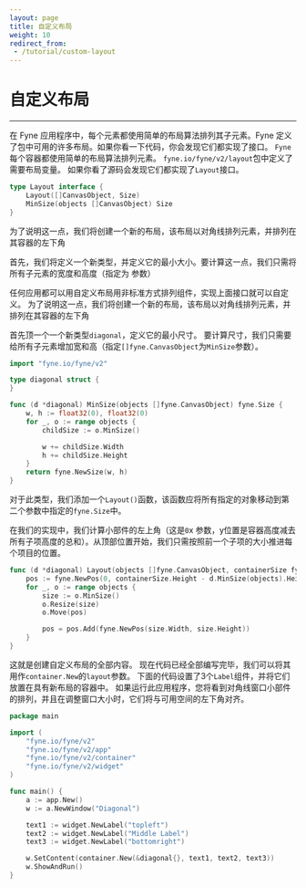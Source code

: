 ```yaml
---
layout: page
title: 自定义布局
weight: 10
redirect_from:
 - /tutorial/custom-layout
---
```


# 自定义布局
---
在 Fyne 应用程序中，每个元素都使用简单的布局算法排列其子元素。Fyne 定义了包中可用的许多布局。如果你看一下代码，你会发现它们都实现了接口。
`Fyne`每个容器都使用简单的布局算法排列元素。
`fyne.io/fyne/v2/layout`包中定义了需要布局变量。
如果你看了源码会发现它们都实现了`Layout`接口。

```go
type Layout interface {
	Layout([]CanvasObject, Size)
	MinSize(objects []CanvasObject) Size
}
```

为了说明这一点，我们将创建一个新的布局，该布局以对角线排列元素，并排列在其容器的左下角

首先，我们将定义一个新类型，并定义它的最小大小。要计算这一点，我们只需将所有子元素的宽度和高度（指定为 参数）

任何应用都可以用自定义布局用非标准方式排列组件，实现上面接口就可以自定义。
为了说明这一点，我们将创建一个新的布局，该布局以对角线排列元素，并排列在其容器的左下角

首先顶一个一个新类型`diagonal`，定义它的最小尺寸。
要计算尺寸，我们只需要给所有子元素增加宽和高（指定`[]fyne.CanvasObject`为`MinSize`参数）。


```go
import "fyne.io/fyne/v2"

type diagonal struct {
}

func (d *diagonal) MinSize(objects []fyne.CanvasObject) fyne.Size {
	w, h := float32(0), float32(0)
	for _, o := range objects {
		childSize := o.MinSize()

		w += childSize.Width
		h += childSize.Height
	}
	return fyne.NewSize(w, h)
}
```

对于此类型，我们添加一个`Layout()`函数，该函数应将所有指定的对象移动到第二个参数中指定的`fyne.Size`中。

在我们的实现中，我们计算小部件的左上角（这是`0`x 参数，y位置是容器高度减去所有子项高度的总和）。从顶部位置开始，我们只需按照前一个子项的大小推进每个项目的位置。


```go
func (d *diagonal) Layout(objects []fyne.CanvasObject, containerSize fyne.Size) {
	pos := fyne.NewPos(0, containerSize.Height - d.MinSize(objects).Height)
	for _, o := range objects {
		size := o.MinSize()
		o.Resize(size)
		o.Move(pos)

		pos = pos.Add(fyne.NewPos(size.Width, size.Height))
	}
}
```


这就是创建自定义布局的全部内容。
现在代码已经全部编写完毕，我们可以将其用作`container.New`的`layout`参数。
下面的代码设置了3个`Label`组件，并将它们放置在具有新布局的容器中。
如果运行此应用程序，您将看到对角线窗口小部件的排列，并且在调整窗口大小时，它们将与可用空间的左下角对齐。

```go
package main

import (
	"fyne.io/fyne/v2"
	"fyne.io/fyne/v2/app"
	"fyne.io/fyne/v2/container"
	"fyne.io/fyne/v2/widget"
)

func main() {
	a := app.New()
	w := a.NewWindow("Diagonal")

	text1 := widget.NewLabel("topleft")
	text2 := widget.NewLabel("Middle Label")
	text3 := widget.NewLabel("bottomright")

	w.SetContent(container.New(&diagonal{}, text1, text2, text3))
	w.ShowAndRun()
}
```
